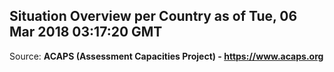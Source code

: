 ## Situation Overview per Country as of Tue, 06 Mar 2018 03:17:20 GMT

Source: **ACAPS (Assessment Capacities Project) - https://www.acaps.org**